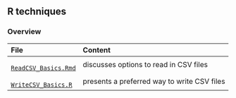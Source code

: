 ## R techniques

### Overview

<table>

<thead>
<tr>
<th align="left">File</th>
<th align="left">Content</th>
</tr>
</thead>

<tbody>

<!-- ReadCSV_Basics.Rmd -->
<tr>

<td align="left">
<code><a target="_blank" rel="noopener noreferrer" href="https://github.com/j-honnacker/data-mgmt-R/blob/master/R-techniques/ReadCSV_Basics.Rmd">
ReadCSV_Basics.Rmd
</a></code>
</td>

<td align="left">
discusses options to read in CSV files
</td>
</tr>


<!-- WriteCSV_Basics.R --> 
<tr>

<td align="left">
<code><a target="_blank" rel="noopener noreferrer" href="https://github.com/j-honnacker/data-mgmt-R/blob/master/R-techniques/WriteCSV_Basics.R">
WriteCSV_Basics.R
</a></code>
</td>

<td align="left">
presents a preferred way to write CSV files
</td>

</tr>

</tbody>

</table>
